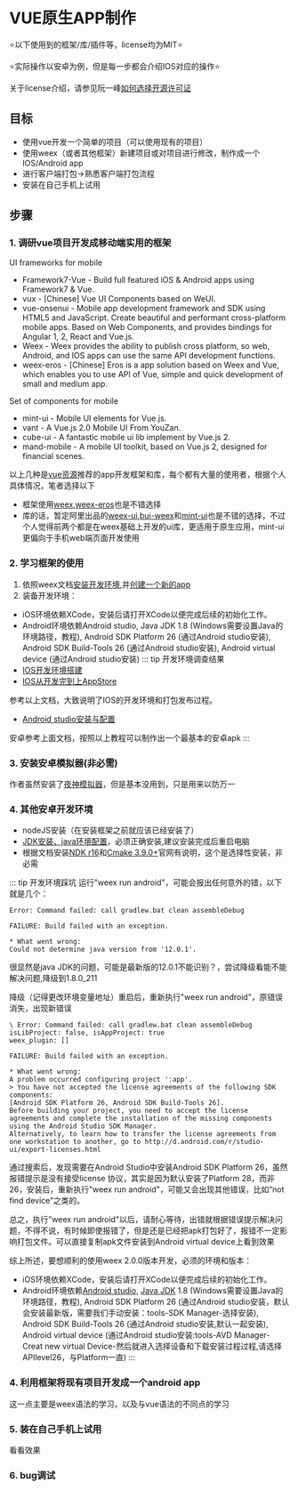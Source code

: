 # VUE原生APP制作

⭐以下使用到的框架/库/插件等，license均为MIT⭐

⭐实际操作以安卓为例，但是每一步都会介绍IOS对应的操作⭐

关于license介绍，请参见阮一峰[如何选择开源许可证](http://www.ruanyifeng.com/blog/2011/05/how_to_choose_free_software_licenses.html)

## 目标

+ 使用vue开发一个简单的项目（可以使用现有的项目）
+ 使用weex（或者其他框架）新建项目或对项目进行修改，制作成一个IOS/Android app
+ 进行客户端打包->熟悉客户端打包流程
+ 安装在自己手机上试用

## 步骤

### 1. 调研vue项目开发成移动端实用的框架

UI frameworks for mobile

+ Framework7-Vue - Build full featured iOS & Android apps using Framework7 & Vue.
+ vux - [Chinese] Vue UI Components based on WeUI.
+ vue-onsenui - Mobile app development framework and SDK using HTML5 and JavaScript. Create beautiful and performant cross-platform mobile apps. Based on Web Components, and provides bindings for Angular 1, 2, React and Vue.js.
+ Weex - Weex provides the ability to publish cross platform, so web, Android, and IOS apps can use the same API development functions.
+ weex-eros - [Chinese] Eros is a app solution based on Weex and Vue, which enables you to use API of Vue, simple and quick development of small and medium app.

Set of components for mobile

+ mint-ui - Mobile UI elements for Vue.js.
+ vant - A Vue.js 2.0 Mobile UI From YouZan.
+ cube-ui - A fantastic mobile ui lib implement by Vue.js 2.
+ mand-mobile - A mobile UI toolkit, based on Vue.js 2, designed for financial scenes.

以上几种是[vue资源](https://github.com/vuejs/awesome-vue#mobile)推荐的app开发框架和库，每个都有大量的使用者，根据个人具体情况，笔者选择以下

+ 框架使用[weex](https://weex.incubator.apache.org/zh/guide/introduction.html),[weex-eros](https://bmfe.github.io/eros-docs/#/zh-cn/)也是不错选择
+ 库的话，暂定阿里出品的[weex-ui](https://alibaba.github.io/weex-ui/#/cn/weex-ui-report),[bui-weex](http://dev.bingocc.com/buiweex/docs/)和[mint-ui](http://mint-ui.github.io/docs/#/zh-cn2)也是不错的选择，不过个人觉得前两个都是在weex基础上开发的ui库，更适用于原生应用，mint-ui更偏向于手机web端页面开发使用

### 2. 学习框架的使用

1. 依照weex文档[安装开发环境](https://weex.incubator.apache.org/zh/guide/develop/setup-develop-environment.html#%E5%AE%89%E8%A3%85%E4%BE%9D%E8%B5%96),并[创建一个新的app](https://weex.incubator.apache.org/zh/guide/develop/create-a-new-app.html#%E5%88%9D%E5%A7%8B%E5%8C%96)
2. 装备开发环境：

+ iOS环境依赖XCode，安装后请打开XCode以便完成后续的初始化工作。
+ Android环境依赖Android studio, Java JDK 1.8 (Windows需要设置Java的环境路径，教程), Android SDK Platform 26 (通过Android studio安装), Android SDK Build-Tools 26 (通过Android studio安装), Android virtual device (通过Android studio安装)
::: tip 开发环境调查结果
+ [IOS开发环境搭建](https://www.jianshu.com/p/ff29bd79bdba)
+ [IOS从开发完到上AppStore](https://www.cnblogs.com/liuliliuli2017/p/6809360.html)

参考以上文档，大致说明了IOS的开发环境和打包发布过程。

+ [Android studio安装与配置](https://www.cnblogs.com/xiadewang/p/7820377.html)

安卓参考上面文档，按照以上教程可以制作出一个最基本的安卓apk
:::

### 3. 安装安卓模拟器(非必需)

作者虽然安装了[夜神模拟器](https://www.yeshen.com/)，但是基本没用到，只是用来以防万一


### 4. 其他安卓开发环境

+ nodeJS安装（在安装框架之前就应该已经安装了）
+ [JDK安装、java环境配置](https://www.cnblogs.com/renqiqiang/p/6822143.html)，必须正确安装,建议安装完成后重启电脑
+ 根据文档安装[NDK r16](https://developer.android.com/ndk/downloads/older_releases.html)和[Cmake 3.9.0+](https://cmake.org/download/?spm=a2c7j.-zh-guide-develop-integrate-to-android-app.0.0.5a841a8ePGctAs)官网有说明，这个是选择性安装，非必需

::: tip 开发环境踩坑
运行"weex run android"，可能会报出任何意外的错，以下就是几个：

``` text
Error: Command failed: call gradlew.bat clean assembleDebug

FAILURE: Build failed with an exception.

* What went wrong:
Could not determine java version from '12.0.1'.
```

很显然是java JDK的问题，可能是最新版的12.0.1不能识别？，尝试降级看能不能解决问题,降级到1.8.0_211

降级（记得更改环境变量地址）重启后，重新执行"weex run android"，原错误消失，出现新错误

``` text
\ Error: Command failed: call gradlew.bat clean assembleDebug
isLibProject: false, isAppProject: true
weex_plugin: []

FAILURE: Build failed with an exception.

* What went wrong:
A problem occurred configuring project ':app'.
> You have not accepted the license agreements of the following SDK components:
[Android SDK Platform 26, Android SDK Build-Tools 26].
Before building your project, you need to accept the license agreements and complete the installation of the missing components using the Android Studio SDK Manager.
Alternatively, to learn how to transfer the license agreements from one workstation to another, go to http://d.android.com/r/studio-ui/export-licenses.html
```

通过搜索后，发现需要在Android Studio中安装Android SDK Platform 26，虽然报错提示是没有接受license 协议，其实是因为默认安装了Platform 28，而非26，安装后，重新执行"weex run android"，可能又会出现其他错误，比如“not find device”之类的。

总之，执行"weex run android"以后，请耐心等待，出错就根据错误提示解决问题，不得不说，有时候即使报错了，但是还是已经把apk打包好了，报错不一定影响打包文件。可以直接复制apk文件安装到Android virtual device上看到效果

综上所述，要想顺利的使用weex 2.0.0版本开发，必须的环境和版本：

+ iOS环境依赖XCode，安装后请打开XCode以便完成后续的初始化工作。
+ Android环境依赖[Android studio](https://www.cnblogs.com/xiadewang/p/7820377.html), [Java JDK](https://www.cnblogs.com/renqiqiang/p/6822143.html) 1.8 (Windows需要设置Java的环境路径，教程), Android SDK Platform 26 (通过Android studio安装，默认会安装最新版，需要我们手动安装：tools-SDK Manager-选择安装), Android SDK Build-Tools 26 (通过Android studio安装,默认一起安装), Android virtual device (通过Android studio安装:tools-AVD Manager-Creat new virtual Device-然后就进入选择设备和下载安装过程过程,请选择APIlevel26，与Platform一直)
:::

### 4. 利用框架将现有项目开发成一个android app

这一点主要是weex语法的学习，以及与vue语法的不同点的学习

### 5. 装在自己手机上试用

看看效果

### 6. bug调试